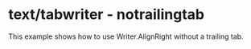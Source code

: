 # text/tabwriter - notrailingtab

This example shows how to use Writer.AlignRight without a trailing tab.
